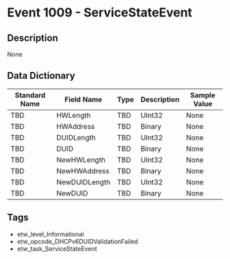 # Event 1009 - ServiceStateEvent

## Description
None

## Data Dictionary
|Standard Name|Field Name|Type|Description|Sample Value|
|---|---|---|---|---|
|TBD|HWLength|TBD|UInt32|None|None|
|TBD|HWAddress|TBD|Binary|None|None|
|TBD|DUIDLength|TBD|UInt32|None|None|
|TBD|DUID|TBD|Binary|None|None|
|TBD|NewHWLength|TBD|UInt32|None|None|
|TBD|NewHWAddress|TBD|Binary|None|None|
|TBD|NewDUIDLength|TBD|UInt32|None|None|
|TBD|NewDUID|TBD|Binary|None|None|

## Tags
* etw_level_Informational
* etw_opcode_DHCPv6DUIDValidationFailed
* etw_task_ServiceStateEvent